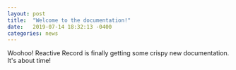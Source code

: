 ```yaml
---
layout: post
title:  "Welcome to the documentation!"
date:   2019-07-14 18:32:13 -0400
categories: news
---
```

Woohoo! Reactive Record is finally getting some crispy new documentation. It's about time!
